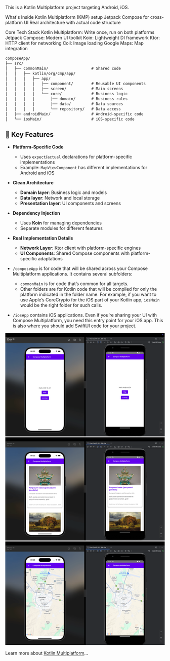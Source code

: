 This is a Kotlin Multiplatform project targeting Android, iOS.

What's Inside
Kotlin Multiplatform (KMP) setup
Jetpack Compose for cross-platform UI
Real architecture with actual code structure

Core Tech Stack
Kotlin Multiplatform: Write once, run on both platforms
Jetpack Compose: Modern UI toolkit
Koin: Lightweight DI framework
Ktor: HTTP client for networking
Coil: Image loading
Google Maps: Map integration

```
composeApp/
├── src/
│   ├── commonMain/                   # Shared code
│   │   ├── kotlin/org/cmp/app/
│   │   │   ├── app/
│   │   │   │   ├── component/        # Reusable UI components
│   │   │   │   ├── screen/           # Main screens
│   │   │   │   └── core/             # Business logic
│   │   │   │       ├── domain/       # Business rules
│   │   │   │       ├── data/         # Data sources
│   │   │   │       └── repository/   # Data access
│   ├── androidMain/                  # Android-specific code
│   └── iosMain/                      # iOS-specific code
```

## 🔑 Key Features

- **Platform-Specific Code**
  - Uses `expect`/`actual` declarations for platform-specific implementations
  - Example: `MapViewComponent` has different implementations for Android and iOS

- **Clean Architecture**
  - **Domain layer**: Business logic and models
  - **Data layer**: Network and local storage
  - **Presentation layer**: UI components and screens

- **Dependency Injection**
  - Uses **Koin** for managing dependencies
  - Separate modules for different features

- **Real Implementation Details**
  - **Network Layer**: Ktor client with platform-specific engines
  - **UI Components**: Shared Compose components with platform-specific adaptations


* `/composeApp` is for code that will be shared across your Compose Multiplatform applications.
  It contains several subfolders:
  - `commonMain` is for code that’s common for all targets.
  - Other folders are for Kotlin code that will be compiled for only the platform indicated in the folder name.
    For example, if you want to use Apple’s CoreCrypto for the iOS part of your Kotlin app,
    `iosMain` would be the right folder for such calls.

* `/iosApp` contains iOS applications. Even if you’re sharing your UI with Compose Multiplatform, 
  you need this entry point for your iOS app. This is also where you should add SwiftUI code for your project.


![Demo screenshot](https://github.com/mahdizareeii/ComposeMultiplatform/blob/main/screenshot/screen_shot_home_screen.png)
![Demo screenshot](https://github.com/mahdizareeii/ComposeMultiplatform/blob/main/screenshot/screen_shot_listing_screen.png)
![Demo screenshot](https://github.com/mahdizareeii/ComposeMultiplatform/blob/main/screenshot/screen_shot_map_screen.png)


Learn more about [Kotlin Multiplatform](https://www.jetbrains.com/help/kotlin-multiplatform-dev/get-started.html)…

